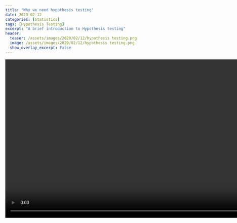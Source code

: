 ```yaml
---
title: "Why we need hypothesis testing"
date: 2020-02-12
categories: [Statistics]
tags: [Hypothesis Testing]
excerpt: "A brief introduction to Hypothesis testing"
header:
  teaser: /assets/images/2020/02/12/hypothesis testing.png
  image: /assets/images/2020/02/12/hypothesis testing.png
  show_overlay_excerpt: False
---
```


<video controls autoplay reload="none" style="width:1000px;">
<source src="/assets/files/2020/02/12/Why we need Hypothesis testing.mp4" type="video/mp4" />
</video>